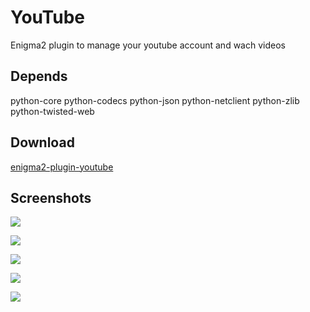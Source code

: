 YouTube
=========
Enigma2 plugin to manage your youtube account and wach videos

Depends
-------
python-core python-codecs python-json python-netclient python-zlib python-twisted-web

Download
-------
[enigma2-plugin-youtube](http://taapat.ho.ua/enigma2-plugin-youtube/)

Screenshots
-------
![](https://cloud.githubusercontent.com/assets/1623947/8859883/d65e212c-3188-11e5-9d49-8bd584f9a01b.jpg)

![](https://cloud.githubusercontent.com/assets/1623947/8859888/e11bd280-3188-11e5-8496-36fd6f455e88.jpg)

![](https://cloud.githubusercontent.com/assets/1623947/8859894/e5d5bf70-3188-11e5-80e6-0be037fae1a8.jpg)

![](https://cloud.githubusercontent.com/assets/1623947/8893756/37848eae-33a6-11e5-97ba-4135e53d7662.jpg)

![](https://cloud.githubusercontent.com/assets/1623947/8859884/dc063628-3188-11e5-991c-8965ca2d7277.jpg)


